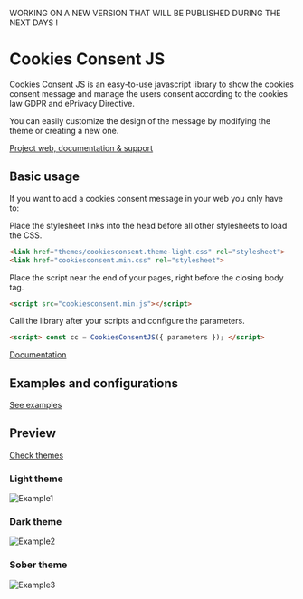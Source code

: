 WORKING ON A NEW VERSION THAT WILL BE PUBLISHED DURING THE NEXT DAYS !

# Cookies Consent JS

Cookies Consent JS is an easy-to-use javascript library to show the cookies consent message and manage the users consent according to the cookies law GDPR and ePrivacy Directive.

You can easily customize the design of the message by modifying the theme or creating a new one.

[Project web, documentation & support](https://www.oxterisk.com/projects/cookies-consent-js/)

## Basic usage

If you want to add a cookies consent message in your web you only have to:

Place the stylesheet links into the head before all other stylesheets to load the CSS.

```HTML
<link href="themes/cookiesconsent.theme-light.css" rel="stylesheet">
<link href="cookiesconsent.min.css" rel="stylesheet">
```

Place the script near the end of your pages, right before the closing body tag.

```HTML
<script src="cookiesconsent.min.js"></script>
```

Call the library after your scripts and configure the parameters.

```HTML
<script> const cc = CookiesConsentJS({ parameters }); </script>
```

[Documentation](https://www.oxterisk.com/projects/cookies-consent-js/)

## Examples and configurations

[See examples](https://www.oxterisk.com/projects/cookies-consent-js/cookies-consent-js-examples/)

## Preview

[Check themes](https://resources.oxterisk.com/cookiesconsentjs/examples/example9.html)

### Light theme

![Example1](https://resources.oxterisk.com/cookiesconsentjs/examples/img/page-theme-light.jpeg)

### Dark theme

![Example2](https://resources.oxterisk.com/cookiesconsentjs/examples/img/page-theme-dark.jpeg)

### Sober theme

![Example3](https://resources.oxterisk.com/cookiesconsentjs/examples/img/page-theme-sober.jpeg)
